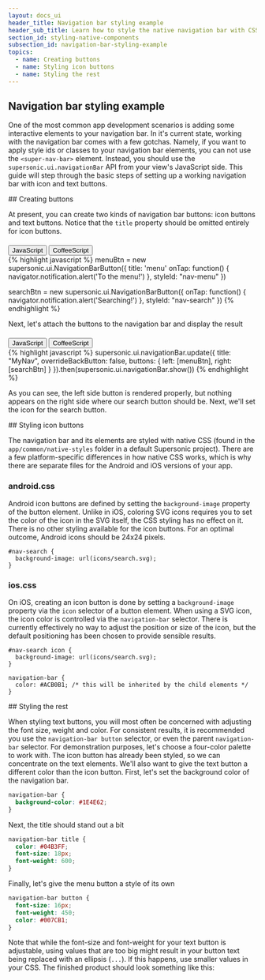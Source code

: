 ```yaml
---
layout: docs_ui
header_title: Navigation bar styling example
header_sub_title: Learn how to style the native navigation bar with CSS.
section_id: styling-native-components
subsection_id: navigation-bar-styling-example
topics:
  - name: Creating buttons
  - name: Styling icon buttons
  - name: Styling the rest
---
```

<section class="docs-section active" id="getting-started">

## Navigation bar styling example

One of the most common app development scenarios is adding some interactive elements to your navigation bar. In it's current state, working with the navigation bar comes with a few gotchas. Namely, if you want to apply style ids or classes to your navigation bar elements, you can not use the `<super-nav-bar>` element. Instead, you should use the `supersonic.ui.navigationBar` API from your view's JavaScript side. This guide will step through the basic steps of setting up a working navigation bar with icon and text buttons.
</section>

<section class="docs-section" id="creating-buttons">
## Creating buttons

At present, you can create two kinds of navigation bar buttons: icon buttons and text buttons. Notice that the `title` property should be omitted entirely for icon buttons.
<div class="clearfix">
  <div class="btn-group btn-group-xs pull-right" role="group" style="margin-top: 20px;">
    <button type="button" data-role="type-switch" data-type="js" class="btn btn-primary active">JavaScript</button>
    <button type="button" data-role="type-switch" data-type="coffee" class="btn btn-default">CoffeeScript</button>
  </div>
</div>

<div data-role="example-code" data-type="js">
{% highlight javascript %}
menuBtn = new supersonic.ui.NavigationBarButton({
  title: 'menu'
  onTap: function() {
    navigator.notification.alert('To the menu!')
  },
  styleId: "nav-menu"
})

searchBtn = new supersonic.ui.NavigationBarButton({
  onTap: function() {
    navigator.notification.alert('Searching!')
  },
  styleId: "nav-search"
})
{% endhighlight %}
</div>

<div data-role="example-code" data-type="coffee" style="display: none;">
{% highlight coffeescript %}
menuBtn = new supersonic.ui.NavigationBarButton
  title: 'menu'
  onTap: () ->
    navigator.notification.alert 'To the menu!'
  styleId: "nav-menu"

searchBtn = new supersonic.ui.NavigationBarButton
  onTap: () ->
    navigator.notification.alert 'Searching!'
  styleId: "nav-search"
{% endhighlight %}
</div>

Next, let's attach the buttons to the navigation bar and display the result

<div class="clearfix">
  <div class="btn-group btn-group-xs pull-right" role="group" style="margin-top: 20px;">
    <button type="button" data-role="type-switch" data-type="js" class="btn btn-primary active">JavaScript</button>
    <button type="button" data-role="type-switch" data-type="coffee" class="btn btn-default">CoffeeScript</button>
  </div>
</div>

<div data-role="example-code" data-type="js">
{% highlight javascript %}
supersonic.ui.navigationBar.update({
  title: "MyNav",
  overrideBackButton: false,
  buttons: {
    left: [menuBtn],
    right: [searchBtn]
  }
}).then(supersonic.ui.navigationBar.show())
{% endhighlight %}
</div>

<div data-role="example-code" data-type="coffee" style="display: none;">
{% highlight coffeescript %}
supersonic.ui.navigationBar.update
  title: "MyNav"
  overrideBackButton: false
  buttons:
    left: [menuBtn]
    right: [searchBtn]

.then supersonic.ui.navigationBar.show()
{% endhighlight %}
</div>

As you can see, the left side button is rendered properly, but nothing appears on the right side where our search button should be. Next, we'll set the icon for the search button.

<div class="clearfix">
<img src="/img/guides/native-css/nav-bar-ios-step1.png" style="display:block; margin:auto;" alt="" />
</div>

</section>

<section class="docs-section" id="styling-icon-buttons">
## Styling icon buttons

The navigation bar and its elements are styled with native CSS (found in the `app/common/native-styles` folder in a default Supersonic project). There are a few platform-specific differences in how native CSS works, which is why there are separate files for the Android and iOS versions of your app.

### android.css

Android icon buttons are defined by setting the `background-image` property of the button element. Unlike in iOS, coloring SVG icons requires you to set the color of the icon in the SVG itself, the CSS styling has no effect on it. There is no other styling available for the icon buttons. For an optimal outcome, Android icons should be 24x24 pixels.

    #nav-search {
      background-image: url(icons/search.svg);
    }


### ios.css

On iOS, creating an icon button is done by setting a `background-image` property via the `icon` selector of a button element. When using a SVG icon, the icon color is controlled via the `navigation-bar` selector. There is currently effectively no way to adjust the position or size of the icon, but the default positioning has been chosen to provide sensible results.

    #nav-search icon {
      background-image: url(icons/search.svg);
    }

    navigation-bar {
      color: #ACB0B1; /* this will be inherited by the child elements */
    }

<div class="clearfix">
<img src="/img/guides/native-css/nav-bar-ios-step2.png" style="display:block; margin:auto;" alt="" />
</div>

</section>

<section class="docs-section" id="styling-the-rest">
## Styling the rest

When styling text buttons, you will most often be concerned with adjusting the font size, weight and color. For consistent results, it is recommended you use the `navigation-bar button` selector, or even the parent `navigation-bar` selector. For demonstration purposes, let's choose a four-color palette to work with. The icon button has already been styled, so we can concentrate on the text elements. We'll also want to give the text button a different color than the icon button. First, let's set the background color of the navigation bar.

```css
navigation-bar {
  background-color: #1E4E62;
}
```

Next, the title should stand out a bit

```css
navigation-bar title {
  color: #04B3FF;
  font-size: 18px;
  font-weight: 600;
}
```

Finally, let's give the menu button a style of its own

```css
navigation-bar button {
  font-size: 16px;
  font-weight: 450;
  color: #007CB1;
}
```

Note that while the font-size and font-weight for your text button is adjustable, using values that are too big might result in your button text being replaced with an ellipsis (`...`). If this happens, use smaller values in your CSS. The finished product should look something like this:

<div class="clearfix">
<img src="/img/guides/native-css/nav-bar-ios.png" style="display:block; margin:auto;" alt="" />
</div>

</section>

